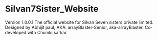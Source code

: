 # Silvan7Sister_Website
Version 1.0.0.1 
The official website for Silvan Seven sisters private limited.
Designed by Abhijit paul, AKA: arrayBlaster-Senior, aka-arrayBlaster. 
Co-developed with Chumki sarkar. 
